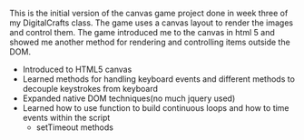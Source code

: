 This is the initial version of the canvas game project done in week three of my DigitalCrafts class.
The game uses a canvas layout to render the images and control them.  The game introduced me to the canvas in html 5 and
showed me another method for rendering and controlling items outside the DOM.
  - Introduced to HTML5 canvas
  - Learned methods for handling keyboard events and different methods to decouple keystrokes from keyboard
  - Expanded native DOM techniques(no much jquery used)
  - Learned how to use function to build continuous loops and how to time events within the script
    - setTimeout methods

